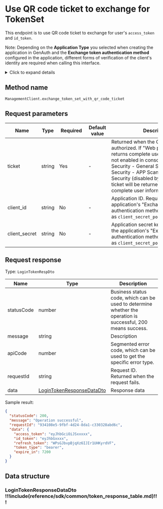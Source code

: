 # Use QR code ticket to exchange for TokenSet

<!--
Warning ⚠️:
Do not modify this document directly,
https://github.com/Authing/authing-docs-factory
Use this project to generate
-->

<LastUpdated />

This endpoint is to use QR code ticket to exchange for user's `access_token` and `id_token`.

Note: Depending on the **Application Type** you selected when creating the application in GenAuth and the **Exchange token authentication method** configured in the application, different forms of verification of the client's identity are required when calling this interface.

<details>
<summary>Click to expand details</summary>

<br>

You can find the **Exchange token authentication method** configuration item in **Application** - **Self-built application** - **Application details** - **Application configuration** - **Other settings** - **Authorization configuration** in the [GenAuth console](https://console.genauth.ai):

> Single-page web applications and client applications are hidden, and the default value is `none`, which is not allowed to be modified; backend applications and standard web applications can modify this configuration item.

![](https://files.authing.co/api-explorer/tokenAuthMethod.jpg)

#### When the exchange token authentication method is none

No additional operations are required to call this interface.

#### When the exchange token authentication method is client_secret_post

When calling this interface, the `client_id` and `client_secret` parameters must be passed in the body as conditions for verifying the client identity. Among them, `client_id` is the application ID, and `client_secret` is the application secret key.

#### When exchanging token authentication mode is client_secret_basic

When calling this interface, the `authorization` request header must be carried in the HTTP request header as a condition for verifying the client identity. The format of the `authorization` request header is as follows (where `client_id` is the application ID and `client_secret` is the application secret key):

```
Basic base64(<client_id>:<client_secret>)
```

Result example:

```
Basic NjA2M2ZiMmYzY3h4eHg2ZGY1NWYzOWViOjJmZTdjODdhODFmODY3eHh4eDAzMjRkZjEyZGFlZGM3
```

JS code example:

```js
"Basic " + Buffer.from(client_id + ":" + client_secret).toString("base64");
```

</details>

## Method name

`ManagementClient.exchange_token_set_with_qr_code_ticket`

## Request parameters

| Name          | Type   | <div style="width:80px">Required</div> | <div style="width:60px">Default value</div> | <div style="width:300px">Description</div>                                                                                                                                                                                                                                                                                        | <div style="width:200px">Sample value</div> |
| ------------- | ------ | -------------------------------------- | ------------------------------------------- | --------------------------------------------------------------------------------------------------------------------------------------------------------------------------------------------------------------------------------------------------------------------------------------------------------------------------------- | ------------------------------------------- |
| ticket        | string | Yes                                    | -                                           | Returned when the QR code status is authorized. If "Web polling interface returns complete user information" is not enabled in console Application Security - General Security - Login Security - APP Scan Code Login Web Security (disabled by default), this ticket will be returned to exchange for complete user information. |                                             |
| client_id     | string | No                                     | -                                           | Application ID. Required when the application's "Exchange token authentication method" is configured as `client_secret_post`.                                                                                                                                                                                                     | `6342b8537axxxx047d314109`                  |
| client_secret | string | No                                     | -                                           | Application secret key. Required when the application's "Exchange token authentication method" is configured as `client_secret_post`.                                                                                                                                                                                             | `4203d30e5e915xxxxxx26c31c9adce68`          |

## Request response

Type: `LoginTokenRespDto`

| Name       | Type                                                               | Description                                                                                                  |
| ---------- | ------------------------------------------------------------------ | ------------------------------------------------------------------------------------------------------------ |
| statusCode | number                                                             | Business status code, which can be used to determine whether the operation is successful, 200 means success. |
| message    | string                                                             | Description                                                                                                  |
| apiCode    | number                                                             | Segmented error code, which can be used to get the specific error type.                                      |
| requestId  | string                                                             | Request ID. Returned when the request fails.                                                                 |
| data       | <a href="#LoginTokenResponseDataDto">LoginTokenResponseDataDto</a> | Response data                                                                                                |

Sample result:

```json
{
  "statusCode": 200,
  "message": "Operation successful",
  "requestId": "934108e5-9fbf-4d24-8da1-c330328abd6c",
  "data": {
    "access_token": "eyJhbGciOiJSxxxxx",
    "id_token": "eyJhbGxxxx",
    "refresh_token": "WPsGJbvpBjqXz6IJIr1UHKyrdVF",
    "token_type": "bearer",
    "expire_in": 7200
  }
}
```

## Data structure

### <a id="LoginTokenResponseDataDto"></a> LoginTokenResponseDataDto !!!include(reference/sdk/common/token_response_table.md)!!!
